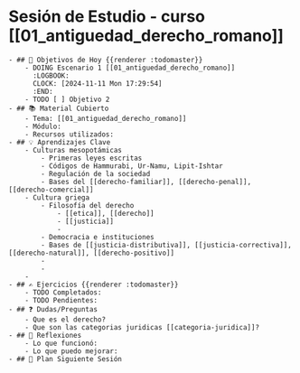 # **Sesión de Estudio** - curso [[01_antiguedad_derecho_romano]]
	- ## 🎯 Objetivos de Hoy {{renderer :todomaster}}
		- DOING Escenario 1 [[01_antiguedad_derecho_romano]]
		  :LOGBOOK:
		  CLOCK: [2024-11-11 Mon 17:29:54]
		  :END:
		- TODO [ ] Objetivo 2
	- ## 📚 Material Cubierto
		- Tema: [[01_antiguedad_derecho_romano]]
		- Módulo:
		- Recursos utilizados:
	- ## 💡 Aprendizajes Clave
		- Culturas mesopotámicas
			- Primeras leyes escritas
			- Códigos de Hammurabi, Ur-Namu, Lipit-Ishtar
			- Regulación de la sociedad
			- Bases del [[derecho-familiar]], [[derecho-penal]], [[derecho-comercial]]
		- Cultura griega
			- Filosofía del derecho
				- [[etica]], [[derecho]]
				- [[justicia]]
				-
			- Democracia e instituciones
			- Bases de [[justicia-distributiva]], [[justicia-correctiva]], [[derecho-natural]], [[derecho-positivo]]
			-
			-
		-
	- ## ✍️ Ejercicios {{renderer :todomaster}}
		- TODO Completados:
		- TODO Pendientes:
	- ## ❓ Dudas/Preguntas
		- Que es el derecho?
		- Que son las categorias juridicas [[categoria-juridica]]?
	- ## 📝 Reflexiones
		- Lo que funcionó:
		- Lo que puedo mejorar:
	- ## 📅 Plan Siguiente Sesión